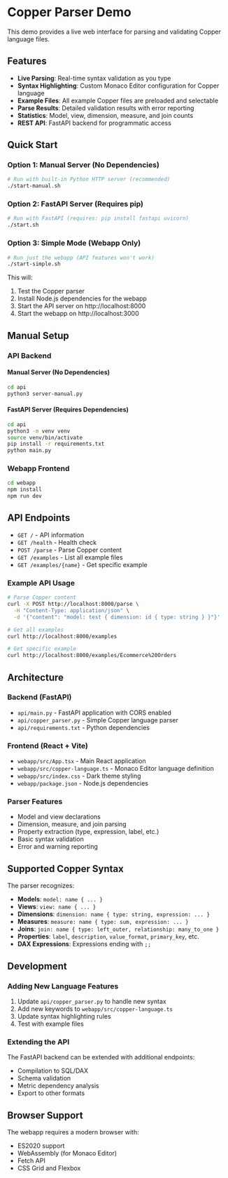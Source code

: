 # Copper Parser Demo

This demo provides a live web interface for parsing and validating Copper language files.

## Features

- **Live Parsing**: Real-time syntax validation as you type
- **Syntax Highlighting**: Custom Monaco Editor configuration for Copper language
- **Example Files**: All example Copper files are preloaded and selectable
- **Parse Results**: Detailed validation results with error reporting
- **Statistics**: Model, view, dimension, measure, and join counts
- **REST API**: FastAPI backend for programmatic access

## Quick Start

### Option 1: Manual Server (No Dependencies)
```bash
# Run with built-in Python HTTP server (recommended)
./start-manual.sh
```

### Option 2: FastAPI Server (Requires pip)
```bash
# Run with FastAPI (requires: pip install fastapi uvicorn)
./start.sh
```

### Option 3: Simple Mode (Webapp Only)
```bash
# Run just the webapp (API features won't work)
./start-simple.sh
```

This will:
1. Test the Copper parser
2. Install Node.js dependencies for the webapp
3. Start the API server on http://localhost:8000
4. Start the webapp on http://localhost:3000

## Manual Setup

### API Backend

#### Manual Server (No Dependencies)
```bash
cd api
python3 server-manual.py
```

#### FastAPI Server (Requires Dependencies)
```bash
cd api
python3 -m venv venv
source venv/bin/activate
pip install -r requirements.txt
python main.py
```

### Webapp Frontend

```bash
cd webapp
npm install
npm run dev
```

## API Endpoints

- `GET /` - API information
- `GET /health` - Health check
- `POST /parse` - Parse Copper content
- `GET /examples` - List all example files
- `GET /examples/{name}` - Get specific example

### Example API Usage

```bash
# Parse Copper content
curl -X POST http://localhost:8000/parse \
  -H "Content-Type: application/json" \
  -d '{"content": "model: test { dimension: id { type: string } }"}'

# Get all examples
curl http://localhost:8000/examples

# Get specific example
curl http://localhost:8000/examples/Ecommerce%20Orders
```

## Architecture

### Backend (FastAPI)
- `api/main.py` - FastAPI application with CORS enabled
- `api/copper_parser.py` - Simple Copper language parser
- `api/requirements.txt` - Python dependencies

### Frontend (React + Vite)
- `webapp/src/App.tsx` - Main React application
- `webapp/src/copper-language.ts` - Monaco Editor language definition
- `webapp/src/index.css` - Dark theme styling
- `webapp/package.json` - Node.js dependencies

### Parser Features
- Model and view declarations
- Dimension, measure, and join parsing
- Property extraction (type, expression, label, etc.)
- Basic syntax validation
- Error and warning reporting

## Supported Copper Syntax

The parser recognizes:
- **Models**: `model: name { ... }`
- **Views**: `view: name { ... }`
- **Dimensions**: `dimension: name { type: string, expression: ... }`
- **Measures**: `measure: name { type: sum, expression: ... }`
- **Joins**: `join: name { type: left_outer, relationship: many_to_one }`
- **Properties**: `label`, `description`, `value_format`, `primary_key`, etc.
- **DAX Expressions**: Expressions ending with `;;`

## Development

### Adding New Language Features

1. Update `api/copper_parser.py` to handle new syntax
2. Add new keywords to `webapp/src/copper-language.ts`
3. Update syntax highlighting rules
4. Test with example files

### Extending the API

The FastAPI backend can be extended with additional endpoints:
- Compilation to SQL/DAX
- Schema validation
- Metric dependency analysis
- Export to other formats

## Browser Support

The webapp requires a modern browser with:
- ES2020 support
- WebAssembly (for Monaco Editor)
- Fetch API
- CSS Grid and Flexbox